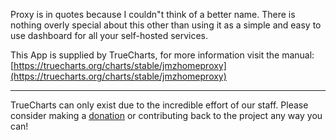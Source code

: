 Proxy is in quotes because I couldn"t think of a better name. There is nothing overly special about this other than using it as a simple and easy to use dashboard for all your self-hosted services.

This App is supplied by TrueCharts, for more information visit the manual: [https://truecharts.org/charts/stable/jmzhomeproxy](https://truecharts.org/charts/stable/jmzhomeproxy)

---

TrueCharts can only exist due to the incredible effort of our staff.
Please consider making a [donation](https://truecharts.org/sponsor) or contributing back to the project any way you can!
